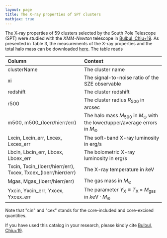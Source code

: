 ```yaml
---
layout: page
title: The X-ray properties of SPT clusters
mathjax: true
---
```


The X-ray properties of 59 clusters selected by the South Pole Telescope (SPT) were studied with the _XMM-Newton_ telescope in [Bulbul, Chiu+19][bulbul19].
As presented in Table 3, the measurements of the X-ray properties and the total halo mass can be downloaded [here][bulbul19table].
The table reads

| Column 	| Context |
| :------ |:--- |
| clusterName | The cluster name     |
| xi | The signal-to-noise ratio of the SZE observable     |
| redshift    | The cluster redshift |
| r500        | The cluster radius $R_{500}$ in arcsec |
| m500, m500\_(loerr/hierr/err)    | The halo mass $M_{500}$ in $M_{\odot}$ with the lower/upper/average errors in $M_{\odot}$ |
| Lxcin, Lxcin\_err, Lxcex, Lxcex\_err    | The soft-band X-ray luminosity in erg/s |
| Lbcin, Lbcin\_err, Lbcex, Lbcex\_err    | The bolometric X-ray luminosity in erg/s |
| Txcin, Txcin\_(loerr/hierr/err), Txcex, Txcex\_(loerr/hierr/err)    | The X-ray temperature in $k$eV |
| Mgas, Mgas\_(loerr/hierr/err)    | The gas mass in $M_{\odot}$ |
| Yxcin, Yxcin\_err, Yxcex, Yxcex\_err    | The parameter $Y_{\mathrm{X}}\equiv T_{\mathrm{X}}\times M_{\mathrm{gas}}$ in $k\mathrm{eV}\cdot  M_{\odot}$ |

Note that "cin" and "cex" stands for the core-included and core-excised quantities. 

If you have used this catalog in your research, please kindly cite [Bulbul, Chiu+19][bulbul19].

[bulbul19]:https://ui.adsabs.harvard.edu/abs/2019ApJ...871...50B/abstract
[bulbul19table]:https://github.com/inonchiu/inonchiu.github.io/blob/master/_materials/bulbul_chiu19/
